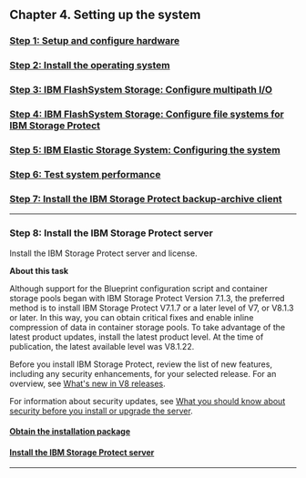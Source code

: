 ## Chapter 4. Setting up the system

### [Step 1: Setup and configure hardware](4.1-step-1-setup-and-configure-hardware.md)
### [Step 2: Install the operating system](4.2-step-2-install-the-operating-system.md)
### [Step 3: IBM FlashSystem Storage: Configure multipath I/O](4.3-step-3-ibm-flashsystem-storage-configure-multipath-io.md)
### [Step 4: IBM FlashSystem Storage: Configure file systems for IBM Storage Protect](4.4-step-4-ibm-flashsystem-storage-configure-file-systems-for-ibm-storage-protect.md)
### [Step 5: IBM Elastic Storage System: Configuring the system](4.5-step-5-ibm-elastic-storage-system-configuring-the-system.md)
### [Step 6: Test system performance](4.6-step-6-test-system-performance.md)
### [Step 7: Install the IBM Storage Protect backup-archive client](4.7-step-7-install-the-ibm-storage-protect-backup-archive-client.md)

---
### Step 8: Install the IBM Storage Protect server

Install the IBM Storage Protect server and license.

**About this task**

Although support for the Blueprint configuration script and container storage pools began with IBM Storage Protect Version 7.1.3, the preferred method is to install IBM Storage Protect V7.1.7 or a later level of V7, or V8.1.3 or later. In this way, you can obtain critical fixes and enable inline compression of data in container storage pools. To take advantage of the latest product updates, install the latest product level. At the time of publication, the latest available level was V8.1.22.

Before you install IBM Storage Protect, review the list of new features, including any security enhancements, for your selected release. For an overview, see [What's new in V8 releases](https://www.ibm.com/docs/en/storage-protect/8.1.22?topic=servers-whats-new).

For information about security updates, see [What you should know about security before you install or upgrade the server](https://www.ibm.com/docs/en/storage-protect/8.1.22?topic=pisps-what-you-should-know-about-security-before-you-install-upgrade-server).

#### [Obtain the installation package](4.8.1-obtain-the-installation-package.md)

#### [Install the IBM Storage Protect server](4.8.2-install-the-ibm-storage-protect-server.md)

---